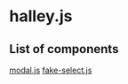 # halley.js

## List of components
[modal.js](packages/lib/modal)
[fake-select.js](packages/lib/fake-select)